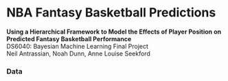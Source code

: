 # NBA Fantasy Basketball Predictions  
**Using a Hierarchical Framework to Model the Effects of Player Position on Predicted Fantasy Basketball Performance**  
DS6040: Bayesian Machine Learning Final Project  
Neil Antrassian, Noah Dunn, Anne Louise Seekford  



### Data



